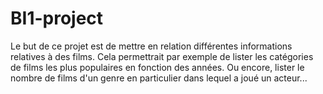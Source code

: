 # BI1-project
Le but de ce projet est de mettre en relation différentes informations relatives à des films.
Cela permettrait par exemple de lister les catégories de films les plus populaires en fonction des années.
Ou encore, lister le nombre de films d'un genre en particulier dans lequel a joué un acteur...
